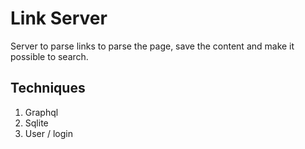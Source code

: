 # Link Server
Server to parse links to parse the page, save the content and make it possible to search.

## Techniques
1. Graphql
2. Sqlite
3. User / login

